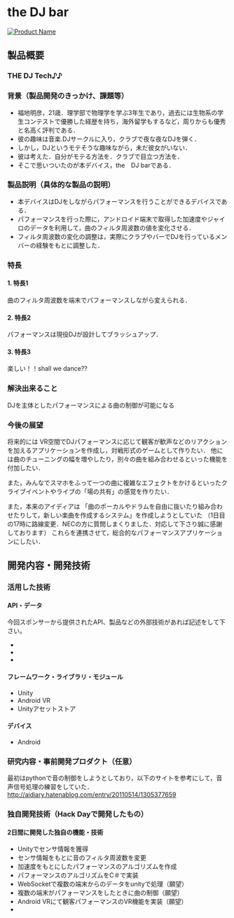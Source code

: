 # the DJ bar

[![Product Name](https://raw.github.com/GabLeRoux/WebMole/master/ressources/WebMole_Youtube_Video.png)](https://www.youtube.com/channel/UC4PtjOfZTbVp9DwtJv82Lzg)

## 製品概要
### THE DJ Tech♪♪

### 背景（製品開発のきっかけ、課題等）
* 福地明彦，21歳．理学部で物理学を学ぶ3年生であり，過去には生物系の学生コンテストで優勝した経歴を持ち，海外留学もするなど，周りからも優秀と名高く評判である．
* 彼の趣味は音楽.DJサークルに入り，クラブで夜な夜なDJを弾く．
* しかし，DJというモテそうな趣味ながら，未だ彼女がいない．
* 彼は考えた．自分がモテる方法を．クラブで目立つ方法を．
* そこで思いついたのが本デバイス，the　DJ barである．

### 製品説明（具体的な製品の説明）

* 本デバイスはDJをしながらパフォーマンスを行うことができるデバイスである．
* パフォーマンスを行った際に，アンドロイド端末で取得した加速度やジャイロのデータを利用して，曲のフィルタ周波数の値を変化させる．
* フィルタ周波数の変化の調整は，実際にクラブやバーでDJを行っているメンバーの経験をもとに調整した．

### 特長

#### 1. 特長1
曲のフィルタ周波数を端末でパフォーマンスしながら変えられる．

#### 2. 特長2
パフォーマンスは現役DJが設計してブラッシュアップ．
#### 3. 特長3
楽しい！！shall we dance??

### 解決出来ること
DJを主体としたパフォーマンスによる曲の制御が可能になる

### 今後の展望
将来的には
VR空間でDJパフォーマンスに応じて観客が歓声などのリアクションを加えるアプリケーションを作成し，対戦形式のゲームとして作りたい．
他には曲のチューニングの幅を増やしたり，別々の曲を組み合わせるといった機能を付加したい．

また，みんなでスマホをふって一つの曲に複雑なエフェクトをかけるといったクライブイベントやライブの「場の共有」の感覚を作りたい．


また，本来のアイディアは
「曲のポーカルやドラムを自由に抜いたり組み合わせたりして，新しい楽曲を作成するシステム」を作成しようとしていた
（1日目の17時に路線変更．NECの方に質問しまくりました．対応して下さり誠に感謝しております）
これらを連携させて，総合的なパフォーマンスアプリケーションにしたい．


## 開発内容・開発技術
### 活用した技術
#### API・データ
今回スポンサーから提供されたAPI、製品などの外部技術があれば記述をして下さい。

* 
* 
* 

#### フレームワーク・ライブラリ・モジュール
* Unity
* Android VR
* Unityアセットストア

#### デバイス
* Android

### 研究内容・事前開発プロダクト（任意）
最初はpythonで音の制御をしようとしており，以下のサイトを参考にして，音声信号処理の練習をしていた．
http://aidiary.hatenablog.com/entry/20110514/1305377659



### 独自開発技術（Hack Dayで開発したもの）
#### 2日間に開発した独自の機能・技術
* Unityでセンサ情報を獲得
* センサ情報をもとに音のフィルタ周波数を変更
* 加速度をもとにしたパフォーマンスのアルゴリズムを作成
* パフォーマンスのアルゴリズムをC＃で実装
* WebSocketで複数の端末からのデータをunityで処理（願望）
* 複数の端末がパフォーマンスをしたときに曲の制御（願望）
* Android VRにて観客パフォーマンスのVR機能を実装（願望）
*

